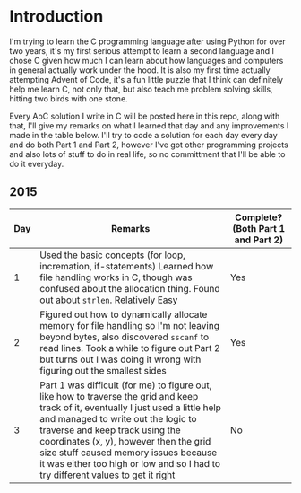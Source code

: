 # Introduction
I'm trying to learn the C programming language after using Python for over two years, it's my first serious attempt to learn a second language and I chose C given how much I can learn about
how languages and computers in general actually work under the hood. It is also my first time actually attempting Advent of Code, it's a fun little puzzle that I think can definitely help me 
learn C, not only that, but also teach me problem solving skills, hitting two birds with one stone. 

Every AoC solution I write in C will be posted here in this repo, along with that, I'll give my remarks on what I learned that day and any improvements I made in the table below. I'll try to 
code a solution for each day every day and do both Part 1 and Part 2, however I've got other programming projects and also lots of stuff to do in real life, so no committment that
I'll be able to do it everyday. 


## 2015
| Day  | Remarks | Complete? (Both Part 1 and Part 2) |
| ------------- | ------------- | ------------- |
| 1 | Used the basic concepts (for loop, incremation, if-statements) Learned how file handling works in C, though was confused about the allocation thing. Found out about `strlen`. Relatively Easy| Yes
| 2 | Figured out how to dynamically allocate memory for file handling so I'm not leaving beyond bytes, also discovered `sscanf` to read lines. Took a while to figure out Part 2 but turns out I was doing it wrong with figuring out the smallest sides | Yes
| 3 | Part 1 was difficult (for me) to figure out, like how to traverse the grid and keep track of it, eventually I just used a little help and managed to write out the logic to traverse and keep track using the coordinates (x, y), however then the grid size stuff caused memory issues because it was either too high or low and so I had to try different values to get it right| No

